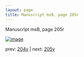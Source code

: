 ```yaml
---
layout: page
title: Manuscript msB, page 205r
---
```


Manuscript msB, page 205r

[![image](http://www.homermultitext.org/iipsrv?OBJ=IIP,1.0&FIF=/project/homer/pyramidal/deepzoom/hmt/vbbifolio/pending/vb_204v_205r.tif&WID=100&CVT=JPEG)](http://www.homermultitext.org/ict2/?urn=urn:cite2:hmt:vbbifolio.pending:vb_204v_205r)

prev:  [204v](../204v) | next:  [205v](../205v)

